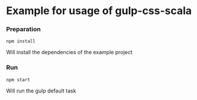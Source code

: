 # Example for usage of gulp-css-scala

### Preparation
`npm install`

Will install the dependencies of the example project

### Run
`npm start`

Will run the gulp default task